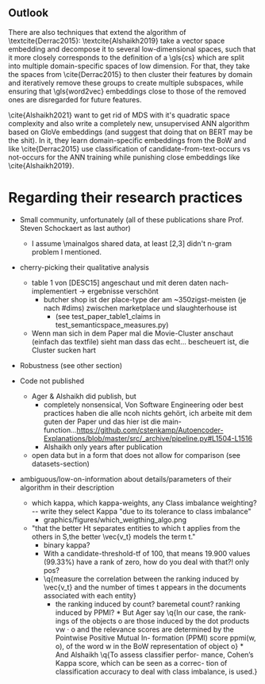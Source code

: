 <!-- "Bezug auf die orig-paper ziehen und kritisch reflektieren" 

### Where I spotted differences

wenn meine ergebnisse anders sind als die von dem paper kann ich halt erst dann sagen "das widerspricht demunddem hier, die proposen dass und ich kann es (nicht) confirmen"

-->






## Outlook 

There are also techniques that extend the algorithm of \textcite{Derrac2015}: \textcite{Alshaikh2019} take a vector space embedding and decompose it to several low-dimensional spaces, such that it more closely corresponds to the definition of a \gls{cs} which are split into multiple domain-specific spaces of low dimension. For that, they take the spaces from \cite{Derrac2015} to then cluster their features by domain and iteratively remove these groups to create multiple subspaces, while ensuring that \gls{word2vec} embeddings close to those of the removed ones are disregarded for future features.

\cite{Alshaikh2021} want to get rid of MDS with it's quadratic space complexity and also write a completely new, unsupervised ANN algorithm based on GloVe embeddings (and suggest that doing that on BERT may be the shit). In it, they learn domain-specific embeddings from the BoW and like \cite{Derrac2015} use classification of candidate-from-text-occurs vs not-occurs for the ANN training while punishing close embeddings like \cite{Alshaikh2019}.


# Regarding their research practices


* Small community, unfortunately (all of these publications share Prof. Steven Schockaert as last author)
    * I assume \mainalgos shared data, at least [2,3] didn't  n-gram problem I mentioned.
* cherry-picking their qualitative analysis 
    * table 1 von [DESC15] angeschaut und mit deren daten nach-implementiert -> ergebnisse verschönt 
        * butcher shop ist der place-type der am ~350zigst-meisten (je nach #dims) zwischen marketplace und slaughterhouse ist 
            * (see test_paper_table1_claims in test_semanticspace_measures.py)
    * Wenn man sich in dem Paper mal die Movie-Cluster anschaut (einfach das textfile) sieht man dass das echt... bescheuert ist, die Cluster sucken hart
* Robustness (see other section)

* Code not published
    * Ager & Alshaikh did publish, but 
        * completely nonsensical, Von Software Engineering oder best practices haben die alle ncoh nichts gehört, ich arbeite mit dem guten der Paper und das hier ist die main-function...https://github.com/cstenkamp/Autoencoder-Explanations/blob/master/src/_archive/pipeline.py#L1504-L1516
        * Alshaikh only years after publication
    * open data but in a form that does not allow for comparison (see datasets-section)

* ambiguous/low-on-information about details/parameters of their algorithm in their description
    * which kappa, which kappa-weights, any Class imbalance weighting?  -- write they select Kappa "due to its tolerance to class imbalance"
        * graphics/figures/which_weigthing_algo.png
    * "that the better Ht separates entities to which t applies from the others in S,the better \vec{v_t} models the term t."
        * binary kappa?
        * With a candidate-threshold-tf of 100, that means 19.900 values (99.33%) have a rank of zero, how do you deal with that?! only pos?
        * \q{measure the correlation between the ranking induced by \vec{v_t} and the number of times t appears in the documents associated with each entity}
            * the ranking induced by count? baremetal count? ranking induced by PPMI?
                    * But Ager say \q{In our case, the rank- ings of the objects o are those induced by the dot products vw · o and the relevance scores are determined by the Pointwise Positive Mutual In- formation (PPMI) score ppmi(w, o), of the word w in the BoW representation of object o}
                    * And Alshaikh \q{To assess classifier perfor- mance, Cohen’s Kappa score, which can be seen as a correc- tion of classification accuracy to deal with class imbalance, is used.}